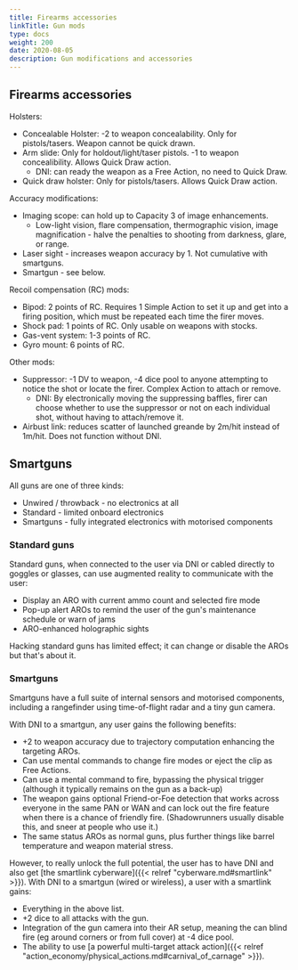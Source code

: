 ```yaml
---
title: Firearms accessories
linkTitle: Gun mods
type: docs    
weight: 200
date: 2020-08-05
description: Gun modifications and accessories
---
```


## Firearms accessories

Holsters:

* Concealable Holster: -2 to weapon concealability. Only for pistols/tasers. Weapon cannot be quick drawn.
* Arm slide: Only for holdout/light/taser pistols. -1 to weapon concealibility. Allows Quick Draw action. 
	* DNI: can ready the weapon as a Free Action, no need to Quick Draw.
* Quick draw holster: Only for pistols/tasers. Allows Quick Draw action.

Accuracy modifications:

* Imaging scope: can hold up to Capacity 3 of image enhancements.
	* Low-light vision, flare compensation, thermographic vision, image magnification - halve the penalties to shooting from darkness, glare, or range.
* Laser sight - increases weapon accuracy by 1. Not cumulative with smartguns.
* Smartgun - see below.

Recoil compensation (RC) mods:

* Bipod: 2 points of RC. Requires 1 Simple Action to set it up and get into a firing position, which must be repeated each time the firer moves.
* Shock pad: 1 points of RC. Only usable on weapons with stocks.
* Gas-vent system: 1-3 points of RC.
* Gyro mount: 6 points of RC.

Other mods:

* Suppressor: -1 DV to weapon, -4 dice pool to anyone attempting to notice the shot or locate the firer. Complex Action to attach or remove.
	* DNI: By electronically moving the suppressing baffles, firer can choose whether to use the suppressor or not on each individual shot, without having to attach/remove it.
* Airbust link: reduces scatter of launched greande by 2m/hit instead of 1m/hit. Does not function without DNI.

## Smartguns

All guns are one of three kinds:

* Unwired / throwback - no electronics at all
* Standard - limited onboard electronics
* Smartguns - fully integrated electronics with motorised components

### Standard guns

Standard guns, when connected to the user via DNI or cabled directly to goggles or glasses, can use augmented reality to communicate with the user:

* Display an ARO with current ammo count and selected fire mode
* Pop-up alert AROs to remind the user of the gun's maintenance schedule or warn of jams
* ARO-enhanced holographic sights

Hacking standard guns has limited effect; it can change or disable the AROs but that's about it.

### Smartguns

Smartguns have a full suite of internal sensors and motorised components, including a rangefinder using time-of-flight radar and a tiny gun camera. 

With DNI to a smartgun, any user gains the following benefits:

* +2 to weapon accuracy due to trajectory computation enhancing the targeting AROs. 
* Can use mental commands to change fire modes or eject the clip as Free Actions. 
* Can use a mental command to fire, bypassing the physical trigger (although it typically remains on the gun as a back-up)
* The weapon gains optional Friend-or-Foe detection that works across everyone in the same PAN or WAN and can lock out the fire feature when there is a chance of friendly fire. (Shadowrunners usually disable this, and sneer at people who use it.)
* The same status AROs as normal guns, plus further things like barrel temperature and weapon material stress. 

However, to really unlock the full potential, the user has to have DNI and also get [the smartlink cyberware]({{< relref "cyberware.md#smartlink" >}}). With DNI to a smartgun (wired or wireless), a user with a smartlink gains:

* Everything in the above list. 
* +2 dice to all attacks with the gun. 
* Integration of the gun camera into their AR setup, meaning the can blind fire (eg around corners or from full cover) at -4 dice pool. 
* The ability to use [a powerful multi-target attack action]({{< relref "action_economy/physical_actions.md#carnival_of_carnage" >}}). 